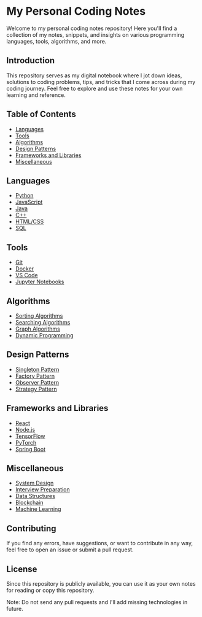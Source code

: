 # My Personal Coding Notes

Welcome to my personal coding notes repository! Here you'll find a collection of my notes, snippets, and insights on various programming languages, tools, algorithms, and more.

## Introduction

This repository serves as my digital notebook where I jot down ideas, solutions to coding problems, tips, and tricks that I come across during my coding journey. Feel free to explore and use these notes for your own learning and reference.

## Table of Contents

- [Languages](#languages)
- [Tools](#tools)
- [Algorithms](#algorithms)
- [Design Patterns](#design-patterns)
- [Frameworks and Libraries](#frameworks-and-libraries)
- [Miscellaneous](#miscellaneous)

## Languages

- [Python](./python)
- [JavaScript](./javascript)
- [Java](./java)
- [C++](./cpp)
- [HTML/CSS](./html-css)
- [SQL](./sql)

## Tools

- [Git](./git)
- [Docker](./docker)
- [VS Code](./vscode)
- [Jupyter Notebooks](./jupyter)

## Algorithms

- [Sorting Algorithms](./algorithms/sorting)
- [Searching Algorithms](./algorithms/searching)
- [Graph Algorithms](./algorithms/graphs)
- [Dynamic Programming](./algorithms/dynamic-programming)

## Design Patterns

- [Singleton Pattern](./design-patterns/singleton)
- [Factory Pattern](./design-patterns/factory)
- [Observer Pattern](./design-patterns/observer)
- [Strategy Pattern](./design-patterns/strategy)

## Frameworks and Libraries

- [React](./react)
- [Node.js](./nodejs)
- [TensorFlow](./tensorflow)
- [PyTorch](./pytorch)
- [Spring Boot](./spring-boot)

## Miscellaneous

- [System Design](./system-design)
- [Interview Preparation](./interview-preparation)
- [Data Structures](./data-structures)
- [Blockchain](./blockchain)
- [Machine Learning](./machine-learning)

## Contributing

If you find any errors, have suggestions, or want to contribute in any way, feel free to open an issue or submit a pull request.

## License

Since this repository is publicly available, you can use it as your own notes for reading or copy this repository.

Note: Do not send any pull requests and I'll add missing technologies in future.